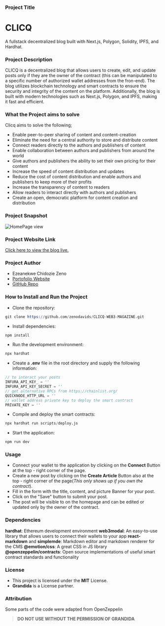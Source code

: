 ### Project Title

# CLICQ

A fullstack decentralized blog built with Next.js, Polygon, Solidity, IPFS, and Hardhat.

### Project Description

CLICQ is a decentralized blog that allows users to create, edit, and update posts only if they are the owner of the contract (this can be manipulated to a specific number of authorized wallet addresses from the fron-end). The blog utilizes blockchain technology and smart contracts to ensure the security and integrity of the content on the platform. Additionally, the blog is built with modern technologies such as Next.js, Polygon, and IPFS, making it fast and efficient.

### What the Project aims to solve

Clicq aims to solve the following;

- Enable peer-to-peer sharing of content and content-creation
- Eliminate the need for a central authority to store and distribute content
- Connect readers directly to the authors and publishers of content
- Enable collaboration between authors and publishers from around the world
- Give authors and publishers the ability to set their own pricing for their content
- Increase the speed of content distribution and updates
- Reduce the cost of content distribution and enable authors and publishers to keep more of their profits
- Increase the transparency of content to readers
- Allow readers to interact directly with authors and publishers
- Create an open, democratic platform for content creation and distribution

### Project Snapshot

![HomePage view](https://media.licdn.com/dms/image/D4D2CAQHtA-RYTB8tiw/comment-image-shrink_8192_1280/0/1674243142221?e=1674849600&v=beta&t=FAafD6VR4BchMuM5YoFs1FF4ZSgFF9Nsp7D-oi15I4M)

### Project Website Link

[Click here to view the blog live.](https://clicq-web3-magazine.vercel.app/)

### Project Author

- Ezeanekwe Chidozie Zeno
- [Portofolio Website](https://chidozietech.netlify.app/)
- [GitHub Repo](https://github.com/zenodavids)

### How to Install and Run the Project

- Clone the repository:

```s
git clone https://github.com/zenodavids/CLICQ-WEB3-MAGAZINE.git
```

- Install dependencies:

```s
npm install
```

- Run the development environment:

```s
npx hardhat
```

- Create a **.env** file in the root directory and supply the following information:

```js
// to interact your posts
INFURA_API_KEY_ = ''
INFURA_API_KEY_SECRET = ''
// get alternative RPCs from https://chainlist.org/
QUICKNODE_HTTP_URL = ''
// wallet address private key to deploy the smart contract
PRIVATE_KEY = ''
```

- Compile and deploy the smart contracts:

```s
npx hardhat run scripts/deploy.js
```

- Start the application:

```s
npm run dev
```

### Usage

- Connect your wallet to the application by clicking on the **Connect** Button at the top - right corner of the page.
- Create a new post by clicking on the **Create Article** Button also at the top - right corner of the page(_This only shows up if you own the contract_).
- Fill in the form with the title, content, and picture Banner for your post.
- Click on the "Save" button to submit your post.
- The post will be visible to on the homepage and can be edited or updated only by the owner of the contract.

### Dependencies

**hardhat**: Ethereum development environment
**web3modal**: An easy-to-use library that allows users to connect their wallets to your app
**react-markdown** and **simplemde**: Markdown editor and markdown renderer for the CMS
**@emotion/css**: A great CSS in JS library
**@openzeppelin/contracts**: Open source implementations of useful smart contract standards and functionality

### License

- This project is licensed under the **MIT** License.
- **Grandida** is a License partner.

### Attribution

Some parts of the code were adapted from OpenZeppelin

> **DO NOT USE WITHOUT THE PERMISSION OF GRANDIDA**
